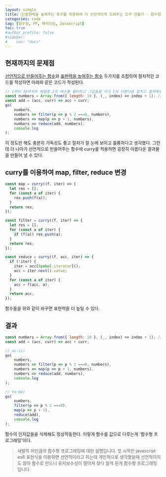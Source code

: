 ```yaml
---
layout: single
title: 🧑‍💻표현력을 높여주는 도구를 이용하여 더 선언적이게 도와주는 도구 만들기 - 함수형 프로그래밍
categories: code
tag: [함수형, FP, 패러다임, Javascript]
toc: true
#author_profile: false
#sidebar:
#    nav: "docs"
---
```


## 현재까지의 문제점
[선언적으로 만들어주는 함수](2024-02-29-code_js선언형프로그래밍(2).md)와
[표현력을 높여주는 함수](2024-03-05-code_js선언형프로그래밍(4).md) 두가지를 조합하여 절차적인 코드를 작성하면 아래와 같은 코드가 작성된다.

```javascript
// 1부터 10까지의 배열중 2의 배수를 필터하고 그값들을 각각 1씩 더한다음 합치고 출력해보자.
const numbers = Array.from({ length: 10 }, (_, index) => index + 1); // 1부터 10까지의 배열 생성
const add = (acc, curr) => acc + curr;
go(
    numbers,
    numbers => filter(p => p % 2 ===0, numbers),
    numbers => map(p => p + 1, numbers),
    numbers => reduce(add, numbers),
    console.log
);
```

이 정도만 해도 충분히 가독성도 좋고 절차가 잘 눈에 보이고 훌륭하다고 생각했다. 그런데 더 나아가 선언적으로 만들어주는 함수에 curry를 적용하면 굉장히 아름다운 결과물을 만들어 낼 수 있다.

## curry를 이용하여 map, filter, reduce 변경
```javascript
const map = curry((f, iter) => {
  let res = [];
  for (const a of iter) {
    res.push(f(a));
  }
  return res;
});

const filter = curry((f, iter) => {
  let res = [];
  for (const a of iter) {
    if (f(a)) res.push(a);
  }
  return res;
});

const reduce = curry((f, acc, iter) => {
  if (!iter) {
    iter = acc[Symbol.iterator]();
    acc = iter.next().value;
  }
  for (const a of iter) {
    acc = f(acc, a);
  }
  return acc;
});
```

함수들을 위와 같이 바꾸면 표현력을 더 높일 수 있다.

## 결과
```javascript
const numbers = Array.from({ length: 10 }, (_, index) => index + 1); // 1부터 10까지의 배열 생성
const add = (acc, curr) => acc + curr;

// as-is)
go(
    numbers,
    numbers => filter(p => p % 2 ===0, numbers),
    numbers => map(p => p + 1, numbers),
    numbers => reduce(add, numbers),
    console.log
);

// to-be)
go(
    numbers,
    filter(p => p % 2 ===0),
    map(p => p + 1),
    reduce(add),
    console.log
);
```
함수의 인자값들을 삭제해도 정상작동한다.
이렇게 함수를 값으로 다루는게 '함수형 프로그래밍'이다.

> 새발의 피만큼의 함수형 프로그래밍에 대한 설명입니다. 
첫 시작은 javascript es6 표현식을 이용하면 선언적이라고 하는데 
개인적으로 생각했을때 선언적이지도 않아 함수로 만드니 유지보수성이 떨어져 찾다 알게 된게 함수형 프로그래밍입니다.